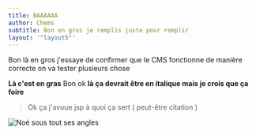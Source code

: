 ```yaml
---
title: BAAAAAA
author: Chems
subtitle: Bon en gros je remplis juste pour remplir
layout: '"layout5"'
---
```

Bon là en gros j'essaye de confirmer que le CMS fonctionne de manière correcte on va tester plusieurs chose

****Là c'est en gras****
Bon ok __là ça devrait être en italique mais je crois que ça foire__

> Ok ça j'avoue jsp à quoi ça sert ( peut-être citation )

![Noé sous tout ses angles]({{site.baseurl}}/assets/img/8eaef5dad5457c82fcf4af846a2dc9a3.jpg)
